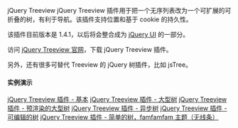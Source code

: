  jQuery Treeview
  jQuery Treeview 插件用于把一个无序列表改为一个可扩展的可折叠的树，有利于导航。该插件支持位置和基于 cookie 的持久性。

 该插件目前版本是 1.4.1，以后将会整合成为 [jQuery UI](http://www.w3cschool.cc/jqueryui/jqueryui-tutorial.html) 的一部分。

 访问 [jQuery Treeview 官网](http://www.w3cschool.cc//bassistance.de/jquery-plugins/jquery-plugin-treeview/)，下载 jQuery Treeview 插件。

 另外，还有很多可替代 Treeview 的 jQuery 树插件，比如 jsTree。

 

 
#### 实例演示

 
[jQuery Treeview 插件 - 基本](http://www.w3cschool.cc/try/tryit.php?filename=jquery-plugin-treeview)
 [jQuery Treeview 插件 - 大型树](http://www.w3cschool.cc/try/tryit.php?filename=jquery-plugin-treeview-1)
 [jQuery Treeview 插件 - 预渲染的大型树](http://www.w3cschool.cc/try/tryit.php?filename=jquery-plugin-treeview-2)
 [jQuery Treeview 插件 - 异步树](http://www.w3cschool.cc/try/tryit.php?filename=jquery-plugin-treeview-3)
 [jQuery Treeview 插件 - 可编辑的树](http://www.w3cschool.cc/try/tryit.php?filename=jquery-plugin-treeview-4)
 [jQuery Treeview 插件 - 简单的树，famfamfam 主题（无线条）](http://www.w3cschool.cc/try/tryit.php?filename=jquery-plugin-treeview-5)
 


